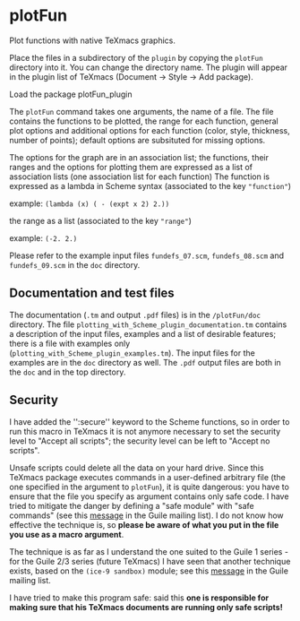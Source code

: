 # plotFun
Plot functions with native TeXmacs graphics.

Place the files in a subdirectory of the `plugin` by copying the `plotFun` directory into it. You can change the directory name. The plugin will appear in the plugin list of TeXmacs (Document -> Style -> Add package).

Load the package plotFun_plugin

The `plotFun` command takes one arguments, the name of a file. The file contains the functions to be plotted, the range for each function, general plot options and additional options for each function (color, style, thickness, number of points); default options are subsituted for missing options.

The options for the graph are in an association list; the functions, their ranges and the options for plotting them are expressed as a list of association lists (one association list for each function)
The function is expressed as a lambda in Scheme syntax (associated to the key `"function"`)

example: `(lambda (x) ( - (expt x 2) 2.))`

the range as a list (associated to the key `"range"`)

example: `(-2. 2.)`

Please refer to the example input files `fundefs_07.scm`, `fundefs_08.scm` and `fundefs_09.scm` in the `doc` directory.

## Documentation and test files

The documentation (`.tm` and output `.pdf` files) is in the `/plotFun/doc` directory. The file `plotting_with_Scheme_plugin_documentation.tm` contains a description of the input files, examples and a list of desirable features; there is a file with examples only (`plotting_with_Scheme_plugin_examples.tm`). The input files for the examples are in the `doc` directory as well.
The `.pdf` output files are both in the `doc` and in the top directory.

## Security

I have added the '':secure'' keyword to the Scheme functions, so in order to run this macro in TeXmacs it is not anymore necessary to set the security level to "Accept all scripts"; the security level can be left to "Accept no scripts".

Unsafe scripts could delete all the data on your hard drive. Since this TeXmacs package executes commands in a user-defined arbitrary file (the one specified in the argument to `plotFun`), it is quite dangerous: you have to ensure that the file you specify as argument contains only safe code. I have tried to mitigate the danger by defining a "safe module" with "safe commands" (see  this [message](https://www.mail-archive.com/guile-user@gnu.org/msg00963.html) in the Guile mailing list). I do not know how effective the technique is, so **please be aware of what you put in the file you use as a macro argument**.

The technique is as far as I understand the one suited to the Guile 1 series - for the Guile 2/3 series (future TeXmacs) I have seen that another technique exists, based on the `(ice-9 sandbox)` module; see  this [message](https://www.mail-archive.com/guile-user@gnu.org/msg10788.html) in the Guile mailing list.

I have tried to make this program safe: said this
**one is responsible for making sure that his TeXmacs documents are running only safe scripts!** 
